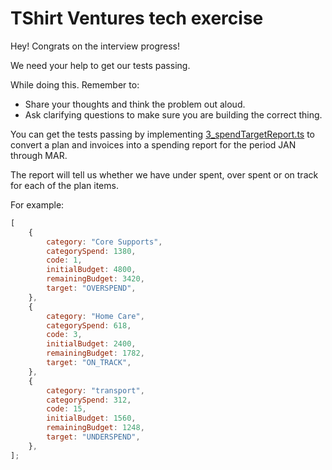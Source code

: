 # TShirt Ventures tech exercise

Hey! Congrats on the interview progress!

We need your help to get our tests passing.

While doing this. Remember to:
- Share your thoughts and think the problem out aloud.
- Ask clarifying questions to make sure you are building the correct thing.

You can get the tests passing by implementing [3_spendTargetReport.ts](./src/3_spendTargetReport.ts) to convert a plan and invoices into a spending report for the period JAN through MAR. 

The report will tell us whether we have under spent, over spent or on track for each of the plan items.

For example:
```js
[
    {
        category: "Core Supports",
        categorySpend: 1380,
        code: 1,
        initialBudget: 4800,
        remainingBudget: 3420,
        target: "OVERSPEND",
    },
    {
        category: "Home Care",
        categorySpend: 618,
        code: 3,
        initialBudget: 2400,
        remainingBudget: 1782,
        target: "ON_TRACK",
    },
    {
        category: "transport",
        categorySpend: 312,
        code: 15,
        initialBudget: 1560,
        remainingBudget: 1248,
        target: "UNDERSPEND",
    },
];
```